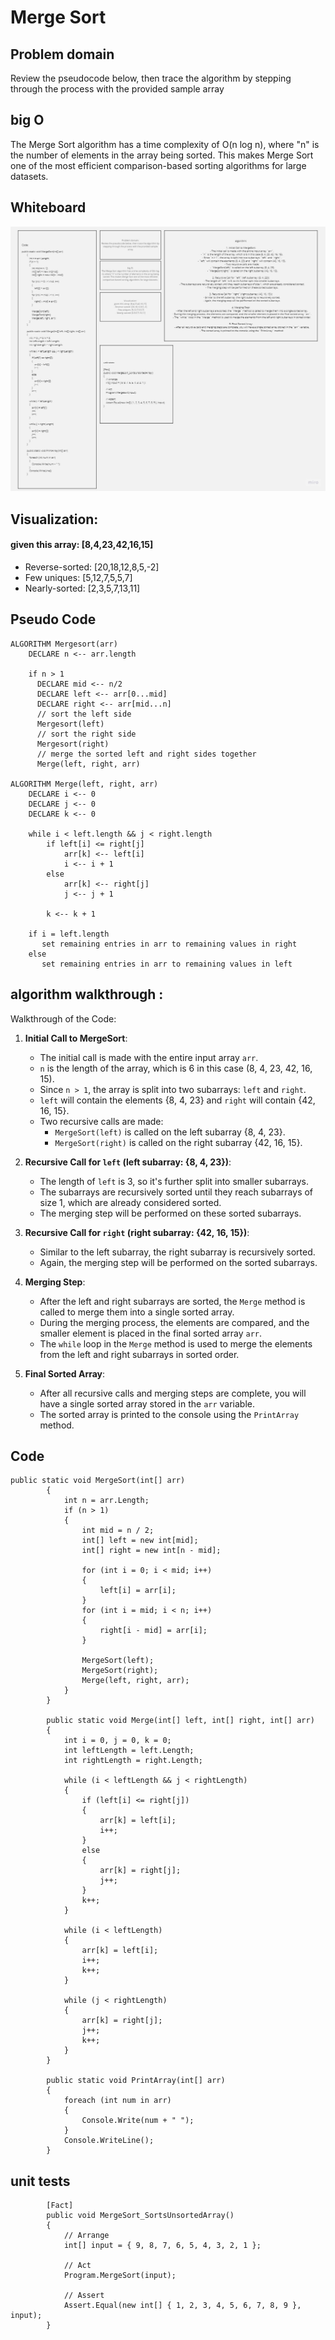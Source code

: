 # Merge Sort

## Problem domain
Review the pseudocode below, then trace the algorithm by stepping through the process with the provided sample array

## big O

The Merge Sort algorithm has a time complexity of O(n log n), where "n" is the number of elements in the array being sorted. This makes Merge Sort one of the most efficient comparison-based sorting algorithms for large datasets.

## Whiteboard

![whiteboard](merge.jpg)

## Visualization:
#### given this array: [8,4,23,42,16,15]

- Reverse-sorted: [20,18,12,8,5,-2]
- Few uniques: [5,12,7,5,5,7]
- Nearly-sorted: [2,3,5,7,13,11]

## Pseudo Code
```
ALGORITHM Mergesort(arr)
    DECLARE n <-- arr.length

    if n > 1
      DECLARE mid <-- n/2
      DECLARE left <-- arr[0...mid]
      DECLARE right <-- arr[mid...n]
      // sort the left side
      Mergesort(left)
      // sort the right side
      Mergesort(right)
      // merge the sorted left and right sides together
      Merge(left, right, arr)

ALGORITHM Merge(left, right, arr)
    DECLARE i <-- 0
    DECLARE j <-- 0
    DECLARE k <-- 0

    while i < left.length && j < right.length
        if left[i] <= right[j]
            arr[k] <-- left[i]
            i <-- i + 1
        else
            arr[k] <-- right[j]
            j <-- j + 1

        k <-- k + 1

    if i = left.length
       set remaining entries in arr to remaining values in right
    else
       set remaining entries in arr to remaining values in left
```

## algorithm walkthrough :

Walkthrough of the Code:

1. **Initial Call to MergeSort**:
   - The initial call is made with the entire input array `arr`.
   - `n` is the length of the array, which is 6 in this case (8, 4, 23, 42, 16, 15).
   - Since `n > 1`, the array is split into two subarrays: `left` and `right`.
   - `left` will contain the elements {8, 4, 23} and `right` will contain {42, 16, 15}.
   - Two recursive calls are made:
     - `MergeSort(left)` is called on the left subarray {8, 4, 23}.
     - `MergeSort(right)` is called on the right subarray {42, 16, 15}.

2. **Recursive Call for `left` (left subarray: {8, 4, 23})**:
   - The length of `left` is 3, so it's further split into smaller subarrays.
   - The subarrays are recursively sorted until they reach subarrays of size 1, which are already considered sorted.
   - The merging step will be performed on these sorted subarrays.

3. **Recursive Call for `right` (right subarray: {42, 16, 15})**:
   - Similar to the left subarray, the right subarray is recursively sorted.
   - Again, the merging step will be performed on the sorted subarrays.

4. **Merging Step**:
   - After the left and right subarrays are sorted, the `Merge` method is called to merge them into a single sorted array.
   - During the merging process, the elements are compared, and the smaller element is placed in the final sorted array `arr`.
   - The `while` loop in the `Merge` method is used to merge the elements from the left and right subarrays in sorted order.

5. **Final Sorted Array**:
   - After all recursive calls and merging steps are complete, you will have a single sorted array stored in the `arr` variable.
   - The sorted array is printed to the console using the `PrintArray` method.


## Code
```
public static void MergeSort(int[] arr)
        {
            int n = arr.Length;
            if (n > 1)
            {
                int mid = n / 2;
                int[] left = new int[mid];
                int[] right = new int[n - mid];

                for (int i = 0; i < mid; i++)
                {
                    left[i] = arr[i];
                }
                for (int i = mid; i < n; i++)
                {
                    right[i - mid] = arr[i];
                }

                MergeSort(left);
                MergeSort(right);
                Merge(left, right, arr);
            }
        }

        public static void Merge(int[] left, int[] right, int[] arr)
        {
            int i = 0, j = 0, k = 0;
            int leftLength = left.Length;
            int rightLength = right.Length;

            while (i < leftLength && j < rightLength)
            {
                if (left[i] <= right[j])
                {
                    arr[k] = left[i];
                    i++;
                }
                else
                {
                    arr[k] = right[j];
                    j++;
                }
                k++;
            }

            while (i < leftLength)
            {
                arr[k] = left[i];
                i++;
                k++;
            }

            while (j < rightLength)
            {
                arr[k] = right[j];
                j++;
                k++;
            }
        }

        public static void PrintArray(int[] arr)
        {
            foreach (int num in arr)
            {
                Console.Write(num + " ");
            }
            Console.WriteLine();
        }
```

## unit tests
```
        [Fact]
        public void MergeSort_SortsUnsortedArray()
        {
            // Arrange
            int[] input = { 9, 8, 7, 6, 5, 4, 3, 2, 1 };

            // Act
            Program.MergeSort(input);

            // Assert
            Assert.Equal(new int[] { 1, 2, 3, 4, 5, 6, 7, 8, 9 }, input);
        }
```


